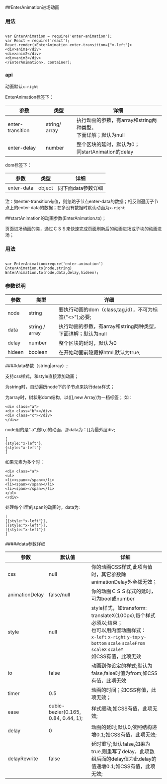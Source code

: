 ##EnterAnimation进场动画

### 用法
<pre><code>
var EnterAnimation = require('enter-animation');
var React = require('react');
React.render(&lt;EnterAnimation enter-transition={"x-left"}&gt
&lt;div&gtanim1&lt;/div&gt
&lt;div&gtanim2&lt;/div&gt
&lt;div&gtanim3&lt;/div&gt
&lt;/EnterAnimation&gt, container);
</code></pre>

### api
动画默认`x-right`

EnterAnimation标签下：


|参数             |类型    |详细                                                 |
|-----------------|-------|----------------------------------------------------|
|enter-transition|string/ array|执行动画的参数，有array和string两种类型，</br>下面详解；默认为null  |
|enter-delay|number|整个区块的延时，默认为0；</br>同startAnimation的delay|


dom标签下：


|参数             |类型    |详细                                                 |
|-----------------|-------|----------------------------------------------------|
|enter-data|object|同下面data参数详细 |

注：如enter-transition有值，则忽略子节点enter-data的数据；相反则遍历子节点上的enter-data的数据；在多没有数据时默认动画为`x-right`

##startAnimation的动画参数(EnterAnimation.to)；

页面进场动画的类，通过ＣＳＳ来快速完成页面刷新后的动画进场或子块的动画进场；

### 用法
<pre><code>
var EnterAnimation=requre('enter-animation')
EnterAnimation.to(node,string)
EnterAnimation.to(node,data,delay,hideen);</code></pre>

### 参数说明

|参数             |类型    |详细                                                 |
|-----------------|-------|----------------------------------------------------|
|node             |string|要执行动画的dom（class,tag,id），不可为标签("<>");必要;  |
|data             |string / array|执行动画的参数，有array和string两种类型，下面详解；默认为null|
|delay            |number|整个区块的延时，默认为0                                |
|hideen           |boolean|在开始动画前隐藏掉html,默认为true;                     |

####data参数（string|array）;

支持css样式，和style直接添加动画；

为string时，自动遍历node下的子节点来执行data样式；

为array时，树状形dom结构，以([],new Array)为一档标签；
如：

<pre><code>&lt;div class="a"&gt;
&lt;div class="b"&gt;&lt;/div&gt;
&lt;div class="c"&gt;&lt;/div&gt;
&lt;/div&gt;</code></pre>

node用的是".a",做b,c的动画，那data为：[]为最外层div;
<pre><code>[
{style:"x-left"},
{style:"x-left"}
]</code></pre>

如果元素为多个时：

<pre><code>&lt;div class="a"&gt;
&lt;ul&gt;
&lt;li&gt;&lt;span&gt;&lt;/span&gt;&lt;/li&gt;
&lt;li&gt;&lt;span&gt;&lt;/span&gt;&lt;/li&gt;
&lt;li&gt;&lt;span&gt;&lt;/span&gt;&lt;/li&gt;
&lt;/ul&gt;
&lt;/div&gt;</code></pre>

处理每个li里的span的动画时，data为:

<pre><code>[
[{style:"x-left"}],
[{style:"x-left"}],
[{style:"x-left"}]
]</code></pre>


#####data参数详细

|参数             |默认值           |详细                                                 |
|-----------------|----------------|----------------------------------------------------|
|css              |null            |你的动画CSS样式,此项有值时，其它参数除animationDelay外全都无效；               |
|animationDelay   |false/null      |你的动画ＣＳＳ样式的延时，可为bool或number               |
|style            |null            |style样式，如transform: translateX(100px),每个样式必须以;结束；<br/>也可以用内置动画样式：<br/>`x-left` `x-right` `y-top` `y-bottom` `scale` `scaleFrom` `scaleX` `scaleY`<br/>如CSS有值，此项无效|
|to               |false           |动画到你设定的样式;默认为false,false时值为from;如CSS有值，此项无效|
|timer            |0.5             |动画的时间；如CSS有值，此项无效；|
|ease             |cubic-bezier(0.165, 0.84, 0.44, 1);|样式缓动;如CSS有值，此项无效;|
|delay            |0               |动画的延时;默认0,依照结构递增0.1;如CSS有值，此项无效;|
|delayRewrite     |false           |延时重写;默认false,如果为true,则重写了delay，此项数组后面的delay值为此delay的值递增0.1;如CSS有值，此项无效;|
